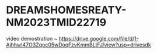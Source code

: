 # DREAMSHOMESREATY-NM2023TMID22719
video demostration ~ https://drive.google.com/file/d/1-AjhhwI47O3Zqoc05wDoqFzvKmmBLtFJ/view?usp=drivesdk
